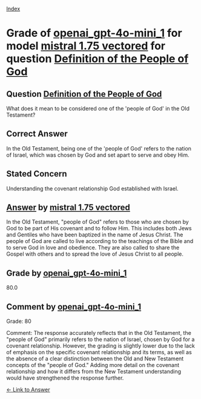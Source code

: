 
[Index](../../../../index.md)
# Grade of [openai_gpt-4o-mini_1](../../../grading_models/openai_gpt-4o-mini_1.md) for model [mistral 1.75 vectored](../../../answering_models/mistral_1.75_vectored.md) for question [Definition of the People of God](../../../questions/Definition_of_the_People_of_God.md)

## Question [Definition of the People of God](../../../questions/Definition_of_the_People_of_God.md)
What does it mean to be considered one of the 'people of God' in the Old Testament?

## Correct Answer
In the Old Testament, being one of the 'people of God' refers to the nation of Israel, which was chosen by God and set apart to serve and obey Him.

## Stated Concern
Understanding the covenant relationship God established with Israel.

## [Answer](../Definition_of_the_People_of_God.md) by [mistral 1.75 vectored](../../../answering_models/mistral_1.75_vectored.md)
In the Old Testament, "people of God" refers to those who are chosen by God to be part of His covenant and to follow Him. This includes both Jews and Gentiles who have been baptized in the name of Jesus Christ. The people of God are called to live according to the teachings of the Bible and to serve God in love and obedience. They are also called to share the Gospel with others and to spread the love of Jesus Christ to all people.

## Grade by [openai_gpt-4o-mini_1](../../../grading_models/openai_gpt-4o-mini_1.md)
80.0

## Comment by [openai_gpt-4o-mini_1](../../../grading_models/openai_gpt-4o-mini_1.md)
Grade: 80

Comment: The response accurately reflects that in the Old Testament, the "people of God" primarily refers to the nation of Israel, chosen by God for a covenant relationship. However, the grading is slightly lower due to the lack of emphasis on the specific covenant relationship and its terms, as well as the absence of a clear distinction between the Old and New Testament concepts of the "people of God." Adding more detail on the covenant relationship and how it differs from the New Testament understanding would have strengthened the response further.

[&lt;- Link to Answer](../Definition_of_the_People_of_God.md)
